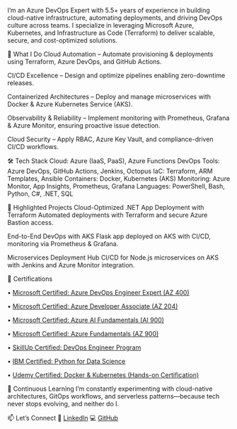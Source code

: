 I’m an Azure DevOps Expert with 5.5+ years of experience in building cloud-native infrastructure, automating deployments, and driving DevOps culture across teams. I specialize in leveraging Microsoft Azure, Kubernetes, and Infrastructure as Code (Terraform) to deliver scalable, secure, and cost-optimized solutions.

🚀 What I Do
Cloud Automation – Automate provisioning & deployments using Terraform, Azure DevOps, and GitHub Actions.

CI/CD Excellence – Design and optimize pipelines enabling zero-downtime releases.

Containerized Architectures – Deploy and manage microservices with Docker & Azure Kubernetes Service (AKS).

Observability & Reliability – Implement monitoring with Prometheus, Grafana & Azure Monitor, ensuring proactive issue detection.

Cloud Security – Apply RBAC, Azure Key Vault, and compliance-driven CI/CD workflows.

🛠 Tech Stack
Cloud: Azure (IaaS, PaaS), Azure Functions
DevOps Tools: Azure DevOps, GitHub Actions, Jenkins, Octopus
IaC: Terraform, ARM Templates, Ansible
Containers: Docker, Kubernetes (AKS)
Monitoring: Azure Monitor, App Insights, Prometheus, Grafana
Languages: PowerShell, Bash, Python, C#, .NET, SQL

🌟 Highlighted Projects
Cloud-Optimized .NET App Deployment with Terraform
Automated deployments with Terraform and secure Azure Bastion access.

End-to-End DevOps with AKS
Flask app deployed on AKS with CI/CD, monitoring via Prometheus & Grafana.

Microservices Deployment Hub
CI/CD for Node.js microservices on AKS with Jenkins and Azure Monitor integration.

🏅 Certifications

•	[Microsoft Certified: Azure DevOps Engineer Expert (AZ 400)](https://learn.microsoft.com/en-us/users/satyabrataswain-2565/credentials/certification/devops-engineer?tab=credentials-tab)

•	[Microsoft Certified: Azure Developer Associate (AZ 204)](https://learn.microsoft.com/en-us/users/satyabrataswain-2565/credentials/certification/azure-developer?tab=credentials-tab)

•	[Microsoft Certified: Azure AI Fundamentals (AI 900)](https://learn.microsoft.com/en-us/users/satyabrataswain-2565/credentials/certification/azure-developer?tab=credentials-tab)

•	[Microsoft Certified: Azure Fundamentals (AZ 900)](https://learn.microsoft.com/en-us/users/satyabrataswain-2565/credentials/certification/azure-developer?tab=credentials-tab)

•	[SkillUp Certified: DevOps Engineer Program](https://courses-in.skillup.online/programcertificates/fd3d49edd3f244e5b5318e9901686119)

•	[IBM Certified: Python for Data Science](https://courses.myclass.skillup.online/certificates/1337d72ac48d4d7aa16e44f7fe5b8d5d)

•	[Udemy Certified: Docker & Kubernetes (Hands-on Certification)]()


🌱 Continuous Learning
I’m constantly experimenting with cloud-native architectures, GitOps workflows, and serverless patterns—because tech never stops evolving, and neither do I.

📫 Let’s Connect
💼 [LinkedIn](https://www.linkedin.com/in/satyabrataswain480/)
💻 [GitHub](https://github.com/Satyabrataswain480/Satyabrataswain480)

